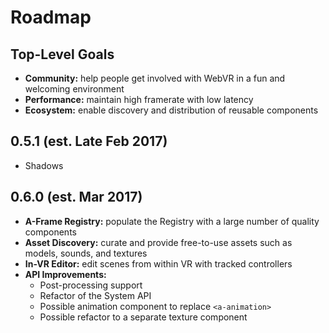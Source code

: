 # Roadmap

## Top-Level Goals

- **Community:** help people get involved with WebVR in a fun and welcoming environment
- **Performance:** maintain high framerate with low latency
- **Ecosystem:** enable discovery and distribution of reusable components

## 0.5.1 (est. Late Feb 2017)

- Shadows

## 0.6.0 (est. Mar 2017)

- **A-Frame Registry:** populate the Registry with a large number of quality
  components
- **Asset Discovery:** curate and provide free-to-use assets such as models,
  sounds, and textures
- **In-VR Editor:** edit scenes from within VR with tracked controllers
- **API Improvements:**
  - Post-processing support
  - Refactor of the System API
  - Possible animation component to replace `<a-animation>`
  - Possible refactor to a separate texture component
